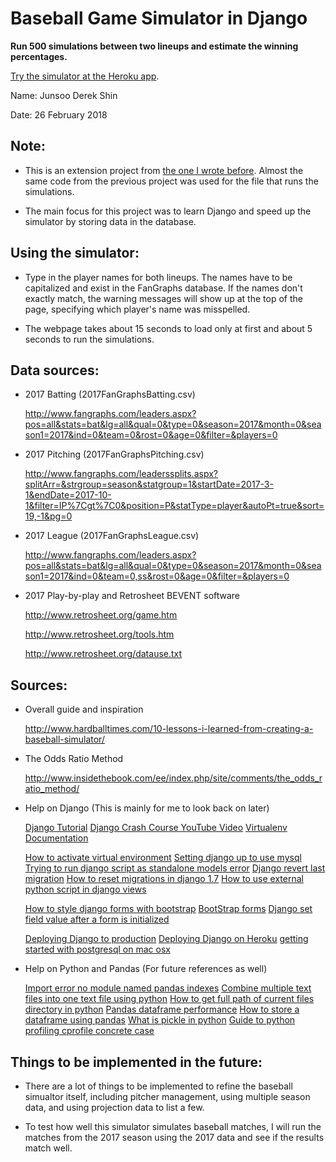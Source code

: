 # Baseball Game Simulator in Django

**Run 500 simulations between two lineups and estimate the winning percentages.**

[Try the simulator at the Heroku app](https://baseballsimulator.herokuapp.com).

Name: Junsoo Derek Shin

Date: 26 February 2018

## Note:

- This is an extension project from [the one I wrote before](https://github.com/junsooshin/baseballsimulator). 
  Almost the same code from the previous project was used for the file that 
  runs the simulations.

- The main focus for this project was to learn Django and speed up the 
  simulator by storing data in the database.

## Using the simulator:

- Type in the player names for both lineups. The names have to be capitalized and
  exist in the FanGraphs database. If the names don't exactly match, the warning
  messages will show up at the top of the page, specifying which player's name
  was misspelled.

- The webpage takes about 15 seconds to load only at first and about 5 seconds
  to run the simulations.

## Data sources:

- 2017 Batting (2017FanGraphsBatting.csv)
	
	<http://www.fangraphs.com/leaders.aspx?pos=all&stats=bat&lg=all&qual=0&type=0&season=2017&month=0&season1=2017&ind=0&team=0&rost=0&age=0&filter=&players=0>

- 2017 Pitching (2017FanGraphsPitching.csv)
	
	<http://www.fangraphs.com/leaderssplits.aspx?splitArr=&strgroup=season&statgroup=1&startDate=2017-3-1&endDate=2017-10-1&filter=IP%7Cgt%7C0&position=P&statType=player&autoPt=true&sort=19,-1&pg=0>

- 2017 League (2017FanGraphsLeague.csv)
	
	<http://www.fangraphs.com/leaders.aspx?pos=all&stats=bat&lg=all&qual=0&type=0&season=2017&month=0&season1=2017&ind=0&team=0,ss&rost=0&age=0&filter=&players=0>

- 2017 Play-by-play and Retrosheet BEVENT software
	
	<http://www.retrosheet.org/game.htm>
	
	<http://www.retrosheet.org/tools.htm>

	<http://www.retrosheet.org/datause.txt>

## Sources:

- Overall guide and inspiration

   <http://www.hardballtimes.com/10-lessons-i-learned-from-creating-a-baseball-simulator/>

- The Odds Ratio Method

   <http://www.insidethebook.com/ee/index.php/site/comments/the_odds_ratio_method/>

- Help on Django (This is mainly for me to look back on later)
	
   [Django Tutorial](https://docs.djangoproject.com/en/2.0/intro/tutorial01/)
   [Django Crash Course YouTube Video](https://www.youtube.com/watch?v=D6esTdOLXh4)
   [Virtualenv Documentation](https://virtualenv.pypa.io/en/stable/userguide/)

   [How to activate virtual environment](https://stackoverflow.com/questions/46896093/how-to-activate-virtual-environment-from-windows-10-command-prompt)
   [Setting django up to use mysql](https://stackoverflow.com/questions/19189813/setting-django-up-to-use-mysql)
   [Trying to run django script as standalone models error](https://stackoverflow.com/questions/34757353/trying-to-run-django-script-as-standalone-models-error)
   [Django revert last migration](https://stackoverflow.com/questions/32123477/django-revert-last-migration)
   [How to reset migrations in django 1.7](https://stackoverflow.com/questions/29253399/how-to-reset-migrations-in-django-1-7)
   [How to use external python script in django views](https://stackoverflow.com/questions/44759589/how-to-use-external-python-script-in-django-views)

   [How to style django forms with bootstrap](https://www.techinfected.net/2016/11/style-django-forms-with-bootstrap.html)
   [BootStrap forms](https://getbootstrap.com/docs/4.0/components/forms/#form-grid)
   [Django set field value after a form is initialized](https://stackoverflow.com/questions/813418/django-set-field-value-after-a-form-is-initialized)

   [Deploying Django to production](https://developer.mozilla.org/en-US/docs/Learn/Server-side/Django/Deployment)
   [Deploying Django on Heroku](https://devcenter.heroku.com/articles/django-app-configuration)
   [getting started with postgresql on mac osx](https://www.codementor.io/engineerapart/getting-started-with-postgresql-on-mac-osx-are8jcopb)


- Help on Python and Pandas (For future references as well)
	
   [Import error no module named pandas indexes](https://stackoverflow.com/questions/37371451/importerror-no-module-named-pandas-indexes)
   [Combine multiple text files into one text file using python](https://stackoverflow.com/questions/17749058/combine-multiple-text-files-into-one-text-file-using-python)
   [How to get full path of current files directory in python](https://stackoverflow.com/questions/3430372/how-to-get-full-path-of-current-files-directory-in-python)
   [Pandas dataframe performance](https://stackoverflow.com/questions/22084338/pandas-dataframe-performance)
   [How to store a dataframe using pandas](https://stackoverflow.com/questions/17098654/how-to-store-a-dataframe-using-pandas)
   [What is pickle in python](https://pythontips.com/2013/08/02/what-is-pickle-in-python/)
   [Guide to python profiling cprofile concrete case](https://julien.danjou.info/guide-to-python-profiling-cprofile-concrete-case-carbonara/)

## Things to be implemented in the future:

- There are a lot of things to be implemented to refine the baseball simualtor
  itself, including pitcher management, using multiple season data, and using
  projection data to list a few.

- To test how well this simulator simulates baseball matches, I will run the
  matches from the 2017 season using the 2017 data and see if the results 
  match well.

